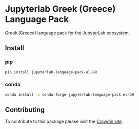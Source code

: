 # Jupyterlab Greek (Greece) Language Pack

Greek (Greece) language pack for the JupyterLab ecosystem.

## Install

### pip

```bash
pip install jupyterlab-language-pack-el-GR
```

### conda

```bash
conda install -c conda-forge jupyterlab-language-pack-el-GR
```

## Contributing

To contribute to this package please visit the [Crowdin site](https://crowdin.com/project/jupyterlab).
